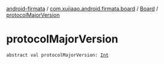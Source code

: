 [android-firmata](../../index.md) / [com.xujiaao.android.firmata.board](../index.md) / [Board](index.md) / [protocolMajorVersion](./protocol-major-version.md)

# protocolMajorVersion

`abstract val protocolMajorVersion: `[`Int`](https://kotlinlang.org/api/latest/jvm/stdlib/kotlin/-int/index.html)